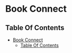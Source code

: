 # Book Connect

## Table Of Contents
- [Book Connect](#book-connect)
  - [Table Of Contents](#table-of-contents)
